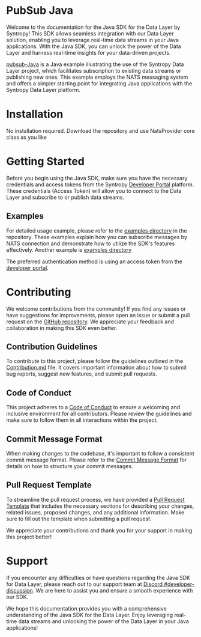 # PubSub Java

Welcome to the documentation for the Java SDK for the Data Layer by Syntropy! This SDK allows seamless integration with our Data Layer solution, enabling you to leverage real-time data streams in your Java applications. With the Java SDK, you can unlock the power of the Data Layer and harness real-time insights for your data-driven projects.

[pubsub-Java](https://github.com/daviderota/pubsub-Java) is a Java example illustrating the use of the Syntropy Data Layer project, which facilitates subscription to existing data streams or publishing new ones. This example employs the NATS messaging system and offers a simpler starting point for integrating Java applications with the Syntropy Data Layer platform.

# Installation

No installation required. Download the repository and use NatsProvider core class as you like


# Getting Started

Before you begin using the Java SDK, make sure you have the necessary credentials and access tokens from the Syntropy [Developer Portal](https://developer-portal.syntropynet.com/) platform. These credentials (Access Token) will allow you to connect to the Data Layer and subscribe to or publish data streams.

## Examples

For detailed usage example, please refer to the [examples directory]([https://github.com/daviderota/pubsub-Java/subscribe_with_seed.kt](https://github.com/daviderota/pubsub-Java/blob/main/src/main/Java/subscribe_by_seed.kt)) in the repository. 
These examples explain how you can subscribe messages by NATS connection and demonstrate how to utilize the SDK's features effectively.
Another example is [examples directory]([https://github.com/daviderota/pubsub-Java/subscribe_with_seed.kt](https://github.com/daviderota/pubsub-Java/blob/main/src/main/Java/publish.kt))

The preferred authentication method is using an access token from the [developer portal](https://developer-portal.syntropynet.com/).

# Contributing
We welcome contributions from the community! If you find any issues or have suggestions for improvements, please open an issue or submit a pull request on the [GitHub repository](https://github.com/daviderota/pubsub-Java). We appreciate your feedback and collaboration in making this SDK even better. 

## Contribution Guidelines

To contribute to this project, please follow the guidelines outlined in the [Contribution.md](CONTRIBUTING.md) file. It covers important information about how to submit bug reports, suggest new features, and submit pull requests.

## Code of Conduct
This project adheres to a [Code of Conduct](CODE_OF_CONDUCT.md) to ensure a welcoming and inclusive environment for all contributors. Please review the guidelines and make sure to follow them in all interactions within the project.

## Commit Message Format
When making changes to the codebase, it's important to follow a consistent commit message format. Please refer to the [Commit Message Format](commit-template.md) for details on how to structure your commit messages.

## Pull Request Template
To streamline the pull request process, we have provided a [Pull Request Template](pull-request-template.md) that includes the necessary sections for describing your changes, related issues, proposed changes, and any additional information. Make sure to fill out the template when submitting a pull request.

We appreciate your contributions and thank you for your support in making this project better!


# Support

If you encounter any difficulties or have questions regarding the Java SDK for Data Layer, please reach out to our support team at  [Discord #developer-discussion](https://discord.com/channels/503896258881126401/1125658694399561738). We are here to assist you and ensure a smooth experience with our SDK.

We hope this documentation provides you with a comprehensive understanding of the Java SDK for the Data Layer. Enjoy leveraging real-time data streams and unlocking the power of the Data Layer in your Java applications!
